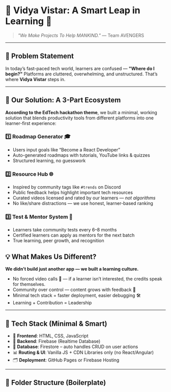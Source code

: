 # 🌟 Vidya Vistar: A Smart Leap in Learning 🚀

> *"We Make Projects To Help MANKIND."* — Team AVENGERS 
---

## 🎯 Problem Statement

<p>In today’s fast-paced tech world, learners are confused — <strong>"Where do I begin?"</strong> Platforms are cluttered, overwhelming, and unstructured. That’s where <strong>Vidya Vistar</strong> steps in.</p>

---

## 🔧 Our Solution: A 3-Part Ecosystem

<p><strong>According to the EdTech hackathon theme</strong>, we built a minimal, working solution that blends productivity tools from different platforms into one learner-first experience:</p>

### 1️⃣ Roadmap Generator 🎓
- Users input goals like “Become a React Developer”
- Auto-generated roadmaps with tutorials, YouTube links & quizzes
- Structured learning, no guesswork

### 2️⃣ Resource Hub 🌐
- Inspired by community tags like <code>#trends</code> on Discord 
- Public feedback helps highlight important tech resources
- Curated videos licensed and rated by our learners — <em>not algorithms</em>
- No like/share distractions — we use honest, learner-based ranking

### 3️⃣ Test & Mentor System 📜
- Learners take community tests every 6–8 months
- Certified learners can apply as mentors for the next batch
- True learning, peer growth, and recognition



## 💡 What Makes Us Different?

<p><strong>We didn’t build just another app — we built a learning culture.</strong></p>

- No forced video calls 🎥 — if a learner isn’t interested, the credits speak for themselves.
- Community over control — content grows with feedback 🌱
- Minimal tech stack = faster deployment, easier debugging 🛠️
- Learning + Contribution = Leadership

---

## 🧠 Tech Stack (Minimal & Smart)

- 🔷 **Frontend**: HTML, CSS, JavaScript
- 🧩 **Backend**: Firebase (Realtime Database)
- 🧮 **Database**: Firestore – auto handles CRUD on user actions
- 📊 **Routing & UI**: Vanilla JS + CDN Libraries only (no React/Angular)
- 🗂️ **Deployment**: GitHub Pages or Firebase Hosting

---

## 📁 Folder Structure (Boilerplate)
